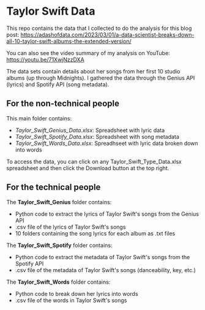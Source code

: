 # Taylor Swift Data

This repo contains the data that I collected to do the analysis for this blog post: https://adashofdata.com/2023/03/01/a-data-scientist-breaks-down-all-10-taylor-swift-albums-the-extended-version/

You can also see the video summary of my analysis on YouTube: https://youtu.be/71XwjNzzDXA

The data sets contain details about her songs from her first 10 studio albums (up through Midnights). I gathered the data through the Genius API (lyrics) and Spotify API (song metadata).

## For the non-technical people

This main folder contains:

* *Taylor_Swift_Genius_Data.xlsx*: Spreadsheet with lyric data
* *Taylor_Swift_Spotify_Data.xlsx*: Spreadsheet with song metadata
* *Taylor_Swift_Words_Data.xlsx*: Spreadhseet with lyric data broken down into words

To access the data, you can click on any Taylor_Swift_Type_Data.xlsx spreadsheet and then click the Download button at the top right.

## For the technical people

The **Taylor_Swift_Genius** folder contains:

* Python code to extract the lyrics of Taylor Swift's songs from the Genius API
* .csv file of the lyrics of Taylor Swift's songs
* 10 folders containing the song lyrics for each album as .txt files

The **Taylor_Swift_Spotify** folder contains:

* Python code to extract the metadata of Taylor Swift's songs from the Spotify API
* .csv file of the metadata of Taylor Swift's songs (danceability, key, etc.)

The **Taylor_Swift_Words** folder contains:

* Python code to break down her lyrics into words
* .csv file of the words in Taylor Swift's songs

